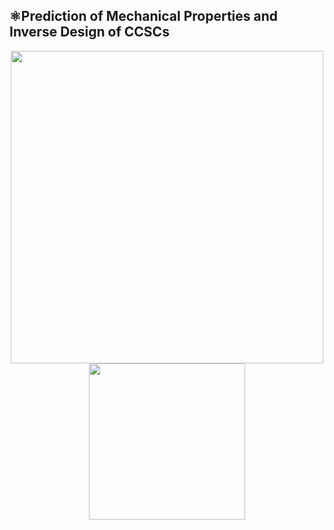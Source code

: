 ## ⚛️Prediction of Mechanical Properties and Inverse Design of CCSCs
<div align=center>
  <img width="500" src="https://user-images.githubusercontent.com/98397090/215258730-3816f08a-8a0c-4170-bf4c-46618e9a9a1f.png"/>
  <img width="250" src="https://github.com/AshenOneme/CCSC-Prediction-Inverse-Design/blob/main/Chart/Generation%20of%20cross-sections.gif"/>
</div><br>
